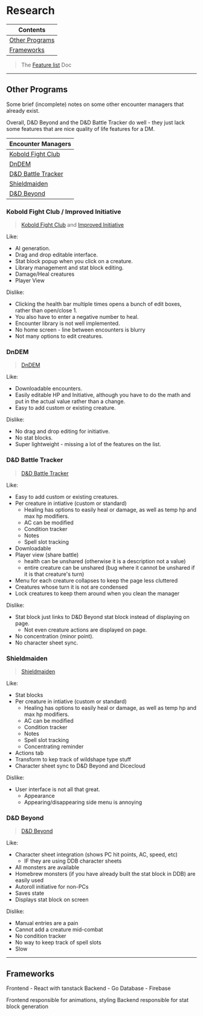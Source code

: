 # Research

| Contents |
|----------|
|[Other Programs](#other-programs)|
|[Frameworks](#frameworks)|

> The [Feature list](https://docs.google.com/document/d/1gcp4wCQ_KJGpyJuejGjFVm9OYXVAI7gMLL2YEeMQ00k/edit?usp=sharing) Doc

---

## Other Programs

Some brief (incomplete) notes on some other encounter managers that already exist.

Overall, D&D Beyond and the D&D Battle Tracker do well - they just lack some features that are nice quality of life features for a DM.

| Encounter Managers |
|----------|
|[Kobold Fight Club](#kobold-fight-club--improved-initiative)|
|[DnDEM](#dndem)|
|[D&D Battle Tracker](#dd-battle-tracker)|
|[Shieldmaiden](#shieldmaiden)|
|[D&D Beyond](#dd-beyond)|

### Kobold Fight Club / Improved Initiative

> [Kobold Fight Club](https://koboldplus.club/) and [Improved Initiative](https://improvedinitiative.app/e/)

Like:
- AI generation.
- Drag and drop editable interface.
- Stat block popup when you click on a creature.
- Library management and stat block editing.
- Damage/Heal creatures
- Player View

Dislike:
- Clicking the health bar multiple times opens a bunch of edit boxes, rather than open/close 1.
- You also have to enter a negative number to heal.
- Encounter library is not well implemented.
- No home screen - line between encounters is blurry
- Not many options to edit creatures.

### DnDEM

> [DnDEM](https://brianwendt.github.io/dndem/#/)

Like:
- Downloadable encounters.
- Easily editable HP and Initiative, although you have to do the math and put in the actual value rather than a change.
- Easy to add custom or existing creature.

Dislike:
- No drag and drop editing for initiative.
- No stat blocks.
- Super lightweight - missing a lot of the features on the list.

### D&D Battle Tracker

> [D&D Battle Tracker](https://dndbattletracker.com/)

Like:
- Easy to add custom or existing creatures.
- Per creature in intiative (custom or standard)
    - Healing has options to easily heal or damage, as well as temp hp and max hp modifiers.
    - AC can be modified
    - Condition tracker
    - Notes
    - Spell slot tracking
- Downloadable
- Player view (share battle)
    - health can be unshared (otherwise it is a description not a value)
    - entire creature can be unshared (bug where it cannot be unshared if it is that creature's turn)
- Menu for each creature collapses to keep the page less cluttered
- Creatures whose turn it is not are condensed
- Lock creatures to keep them around when you clean the manager

Dislike:
- Stat block just links to D&D Beyond stat block instead of displaying on page.
    - Not even creature actions are displayed on page.
- No concentration (minor point).
- No character sheet sync.

### Shieldmaiden

> [Shieldmaiden](https://shieldmaiden.app/)

Like:
- Stat blocks
- Per creature in intiative (custom or standard)
    - Healing has options to easily heal or damage, as well as temp hp and max hp modifiers.
    - AC can be modified
    - Condition tracker
    - Notes
    - Spell slot tracking
    - Concentrating reminder
- Actions tab
- Transform to kep track of wildshape type stuff
- Character sheet sync to D&D Beyond and Dicecloud

Dislike:
- User interface is not all that great.
    - Appearance
    - Appearing/disappearing side menu is annoying

### D&D Beyond

> [D&D Beyond](https://www.dndbeyond.com/my-encounters)

Like:
- Character sheet integration (shows PC hit points, AC, speed, etc)
    - IF they are using DDB character sheets
- All monsters are available
- Homebrew monsters (if you have already built the stat block in DDB) are easily used
- Autoroll initiative for non-PCs
- Saves state
- Displays stat block on screen

Dislike:
- Manual entries are a pain
- Cannot add a creature mid-combat
- No condition tracker
- No way to keep track of spell slots
- Slow

---

## Frameworks

Frontend - React with tanstack
Backend - Go
Database - Firebase

Frontend responsible for animations, styling
Backend responsible for stat block generation
